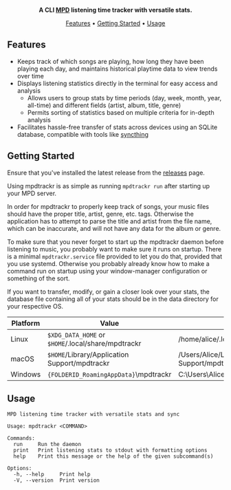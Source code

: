 <div align="center">

**A CLI [MPD](https://www.musicpd.org/) listening time tracker with versatile stats.**

[Features](#features) •
[Getting Started](#getting-started) •
[Usage](#usage)

</div>

## Features

- Keeps track of which songs are playing, how long they have been playing each day, and maintains historical playtime data to view trends over time
- Displays listening statistics directly in the terminal for easy access and analysis
  - Allows users to group stats by time periods (day, week, month, year, all-time) and different fields (artist, album, title, genre)
  - Permits sorting of statistics based on multiple criteria for in-depth analysis
- Facilitates hassle-free transfer of stats across devices using an SQLite database, compatible with tools like [syncthing](https://syncthing.net/)

## Getting Started

Ensure that you've installed the latest release from the [releases](https://github.com/Cyanistic/mpdtrackr/releases/latest) page.

Using mpdtrackr is as simple as running `mpdtrackr run` after starting up your MPD server.

In order for mpdtrackr to properly keep track of songs, your music files should have the proper title, artist, genre, etc. tags. Otherwise the application has to attempt to parse the title and artist from the file name, which can be inaccurate, and will not have any data for the album or genre.

To make sure that you never forget to start up the mpdtrackr daemon before listening to music, you probably want to make sure it runs on startup. There is a minimal `mpdtrackr.service` file provided to let you do that, provided that you use systemd. Otherwise you probably already know how to make a command run on startup using your window-manager configuration or something of the sort.

If you want to transfer, modify, or gain a closer look over your stats, the database file containing all of your stats should be in the data directory for your respective OS.

| Platform | Value                                              | Example                                            |
| -------- | -------------------------------------------------- | -------------------------------------------------- |
| Linux    | `$XDG_DATA_HOME` or `$HOME`/.local/share/mpdtrackr | /home/alice/.local/share/mpdtrackr                 |
| macOS    | `$HOME`/Library/Application Support/mpdtrackr      | /Users/Alice/Library/Application Support/mpdtrackr |
| Windows  | `{FOLDERID_RoamingAppData}`\mpdtrackr              | C:\Users\Alice\AppData\Roaming\mpdtrackr           |

## Usage

```
MPD listening time tracker with versatile stats and sync

Usage: mpdtrackr <COMMAND>

Commands:
  run     Run the daemon
  print   Print listening stats to stdout with formatting options
  help    Print this message or the help of the given subcommand(s)

Options:
  -h, --help     Print help
  -V, --version  Print version
```
